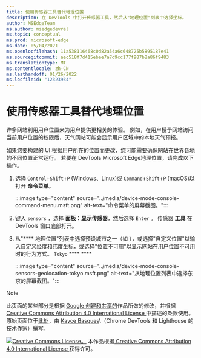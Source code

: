 ```yaml
---
title: 使用传感器工具替代地理位置
description: 在 DevTools 中打开传感器工具，然后从"地理位置"列表中选择坐标。
author: MSEdgeTeam
ms.author: msedgedevrel
ms.topic: conceptual
ms.prod: microsoft-edge
ms.date: 05/04/2021
ms.openlocfilehash: 11a538116468c0d82a54a6c648725b5895187e41
ms.sourcegitcommit: aec518f7d415ebee7a7d9cc177f987b8a86f9483
ms.translationtype: MT
ms.contentlocale: zh-CN
ms.lasthandoff: 01/26/2022
ms.locfileid: "12323934"
---
```

<!-- Copyright Kayce Basques

   Licensed under the Apache License, Version 2.0 (the "License");
   you may not use this file except in compliance with the License.
   You may obtain a copy of the License at

       https://www.apache.org/licenses/LICENSE-2.0

   Unless required by applicable law or agreed to in writing, software
   distributed under the License is distributed on an "AS IS" BASIS,
   WITHOUT WARRANTIES OR CONDITIONS OF ANY KIND, either express or implied.
   See the License for the specific language governing permissions and
   limitations under the License.  -->
# <a name="override-geolocation-with-the-sensors-tool"></a>使用传感器工具替代地理位置

许多网站利用用户位置来为用户提供更相关的体验。  例如，在用户授予网站访问当前用户位置的权限后，天气网站可能会显示用户区域中的本地天气预报。

<!--todo: add link to user location section when available -->

如果您要构建的 UI 根据用户所在的位置而更改，您可能需要确保网站在世界各地的不同位置正常运行。  若要在 DevTools Microsoft Edge地理位置，请完成以下操作。

1.  选择 `Control`+`Shift`+`P` (Windows、Linux)或 `Command`+`Shift`+`P` (macOS)以打开 **命令菜单**。

    :::image type="content" source="../media/device-mode-console-command-menu.msft.png" alt-text="命令菜单的屏幕截图。":::

1.  键入 `sensors` ，选择 **面板：显示传感器**，然后选择 `Enter` 。  传感器 **工具** 在 DevTools 窗口底部打开。
1.  从"**** 地理位置"列表中选择预设城市之一（如 ），或选择"自定义位置"以输入自定义经度和纬度坐标，或选择"位置不可用"以显示网站在用户位置不可用时的行为方式。 `Tokyo` **** ****

    :::image type="content" source="../media/device-mode-console-sensors-geolocation-tokyo.msft.png" alt-text="从地理位置列表中选择东京的屏幕截图。":::

<!-- /web/fundamentals/native-hardware/user-location/index -->


<!-- ====================================================================== -->
> [!NOTE]
> 此页面的某些部分是根据 [Google 创建和共享的](https://developers.google.com/terms/site-policies)作品所做的修改，并根据[ Creative Commons Attribution 4.0 International License ](https://creativecommons.org/licenses/by/4.0)中描述的条款使用。
> 原始页面位于[此处](https://developers.google.com/web/tools/chrome-devtools/device-mode/geolocation)，由 [Kayce Basques](https://developers.google.com/web/resources/contributors#kayce-basques)\（Chrome DevTools 和 Lighthouse 的技术作家）撰写。

[![Creative Commons License。](https://i.creativecommons.org/l/by/4.0/88x31.png)](https://creativecommons.org/licenses/by/4.0)
本作品根据[ Creative Commons Attribution 4.0 International License ](https://creativecommons.org/licenses/by/4.0)获得许可。

